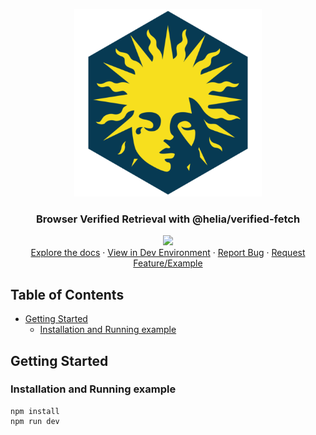 <p align="center">
  <a href="https://github.com/ipfs/helia" title="Helia">
    <img src="https://raw.githubusercontent.com/ipfs/helia/main/assets/helia.png" alt="Helia logo" width="300" />
  </a>
</p>

<h3 align="center"><b>Browser Verified Retrieval with @helia/verified-fetch</b></h3>

<p align="center">
  <img src="https://raw.githubusercontent.com/jlord/forkngo/gh-pages/badges/cobalt.png" width="200">
  <br>
  <a href="https://helia.io/modules/helia.html">Explore the docs</a>
  ·
  <a href="https://stackblitz.com/github/ipfs-examples/helia-examples/tree/main/examples/helia-browser-verified-fetch">View in Dev Environment</a>
  ·
  <a href="https://github.com/ipfs-examples/helia-examples/issues">Report Bug</a>
  ·
  <a href="https://github.com/ipfs-examples/helia-examples/issues">Request Feature/Example</a>
</p>

<!-- omit from toc -->
## Table of Contents

- [Getting Started](#getting-started)
  - [Installation and Running example](#installation-and-running-example)

## Getting Started

### Installation and Running example

```console
npm install
npm run dev
```
